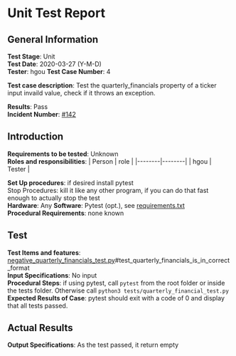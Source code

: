 # Unit Test Report
## General Information
**Test Stage**: Unit  
**Test Date**: 2020-03-27 (Y-M-D)  
**Tester**: hgou 
**Test Case Number**: 4   

**Test case description**: Test the quarterly_financials property of a ticker input invaild value, check if it throws an exception.      

**Results**: Pass  
**Incident Number**: [#142](https://github.com/ranaroussi/yfinance/issues/142)  

## Introduction

**Requirements to be tested**: Unknown  
**Roles and responsibilities**:
| Person | role   |
|--------|--------|
| hgou | Tester |

**Set Up procedures**: if desired install pytest  
Stop Procedures: kill it like any other program, if you can do that fast enough to actually stop the test  
**Hardware**: Any
**Software**: Pytest (opt.), see [requirements.txt](/requirements.txt)  
**Procedural Requirements**: none known

## Test
**Test Items and features**: [negative_quarterly_financials_test.py](/tests/negative_quarterly_financial_test.py)#test_quarterly_financials_is_in_correct_format  
**Input Specifications**: No input  
**Procedural Steps**: if using pytest, call `pytest` from the root folder or inside the tests folder. Otherwise call `python3 tests/quarterly_financial_test.py`  
**Expected Results of Case**: pytest should exit with a code of 0 and display that all tests passed.

## Actual Results
**Output Specifications**: As the test passed, it return empty
